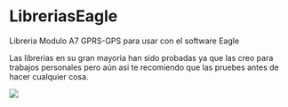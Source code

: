 # LibreriasEagle

Libreria Modulo A7 GPRS-GPS para usar con el software Eagle

Las librerias en su gran mayoria han sido probadas ya que las creo para trabajos personales pero aún asi te recomiendo que las pruebes antes de hacer cualquier cosa.

<img src="https://sc01.alicdn.com/kf/HTB1ud6ULXXXXXcrXVXX760XFXXXt/A7-GPRS-GSM-Module-SMS-Speech-GPS.png">
